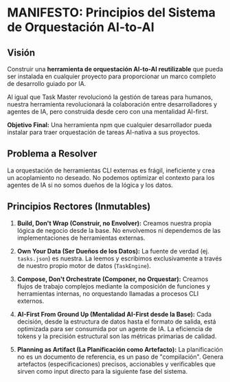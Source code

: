 # MANIFESTO: Principios del Sistema de Orquestación AI-to-AI

## Visión
Construir una **herramienta de orquestación AI-to-AI reutilizable** que pueda ser instalada en cualquier proyecto para proporcionar un marco completo de desarrollo guiado por IA. 

Al igual que Task Master revolucionó la gestión de tareas para humanos, nuestra herramienta revolucionará la colaboración entre desarrolladores y agentes de IA, pero construida desde cero con una mentalidad AI-first.

**Objetivo Final:** Una herramienta npm que cualquier desarrollador pueda instalar para traer orquestación de tareas AI-nativa a sus proyectos.

## Problema a Resolver
La orquestación de herramientas CLI externas es frágil, ineficiente y crea un acoplamiento no deseado. No podemos optimizar el contexto para los agentes de IA si no somos dueños de la lógica y los datos.

## Principios Rectores (Inmutables)

1.  **Build, Don't Wrap (Construir, no Envolver):**
    Creamos nuestra propia lógica de negocio desde la base. No envolvemos ni dependemos de las implementaciones de herramientas externas.

2.  **Own Your Data (Ser Dueños de los Datos):**
    La fuente de verdad (ej. `tasks.json`) es nuestra. La leemos y escribimos exclusivamente a través de nuestro propio motor de datos (`TaskEngine`).

3.  **Compose, Don't Orchestrate (Componer, no Orquestar):**
    Creamos flujos de trabajo complejos mediante la composición de funciones y herramientas internas, no orquestando llamadas a procesos CLI externos.

4.  **AI-First From Ground Up (Mentalidad AI-First desde la Base):**
    Cada decisión, desde la estructura de datos hasta el formato de salida, está optimizada para ser consumida por un agente de IA. La eficiencia de tokens y la precisión estructural son las métricas primarias de calidad.

5.  **Planning as Artifact (La Planificación como Artefacto):**
    La planificación no es un documento de referencia, es un paso de "compilación". Genera artefactos (especificaciones) precisos, accionables y verificables que sirven como input directo para la siguiente fase del sistema.
